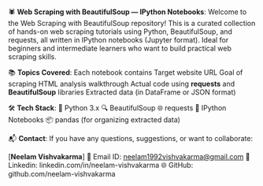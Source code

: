 🕷️ **Web Scraping with BeautifulSoup — IPython Notebooks**:
Welcome to the Web Scraping with BeautifulSoup repository! This is a curated collection of hands-on web scraping tutorials using Python, BeautifulSoup, and requests, all written in IPython notebooks (Jupyter format). Ideal for beginners and intermediate learners who want to build practical web scraping skills.

📚 **Topics Covered**:
Each notebook contains
    Target website URL
    Goal of scraping
    HTML analysis walkthrough
    Actual code using **requests** and **BeautifulSoup** libraries
    Extracted data (in DataFrame or JSON format)

🛠️ **Tech Stack**:
🐍 Python 3.x
🔍 BeautifulSoup
🌐 requests
📓 IPython Notebooks
📦 pandas (for organizing extracted data)

📬 **Contact**:
If you have any questions, suggestions, or want to collaborate:

[**Neelam Vishvakarma**]
📧 Email ID: neelam1992vishvakarma@gmail.com 
🔗 Linkedin: linkedin.com/in/neelam-vishvakarma
🌐 GitHub: github.com/neelam-vishvakarma
